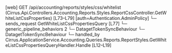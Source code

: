 [web] GET /api/accounting/reports/styles/css/whitelist  (Cirrus.Api.Controllers.Accounting.Reports.Styles.ReportCssController.GetWhiteListCssProperties)  [L73–L79] [auth=Authentication.AdminPolicy]
  └─ sends_request GetWhiteListCssPropertiesQuery [L77]
    └─ generic_pipeline_behaviors 2
      └─ DatagetTokenSyncBehaviour
      └─ DatagetTokenSyncBehaviour
    └─ handled_by Cirrus.ApplicationService.Accounting.Queries.Reports.ReportStyles.GetWhiteListCssPropertiesQueryHandler.Handle [L12–L19]

